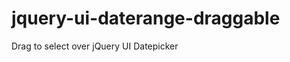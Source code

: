 jquery-ui-daterange-draggable
=============================

Drag to select over jQuery UI Datepicker
